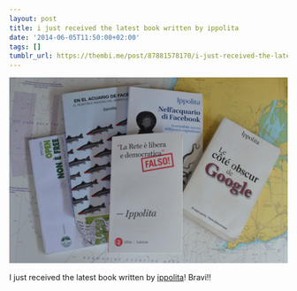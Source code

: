 ```yaml
---
layout: post
title: i just received the latest book written by ippolita
date: '2014-06-05T11:50:00+02:00'
tags: []
tumblr_url: https://thembi.me/post/87881578170/i-just-received-the-latest-book-written-by
---
```

 ![](/files/tumblr_n6owoc24Pk1tq106bo1_r1_1280.jpg)  

I just received the latest book written by [ippolita](http://www.ippolita.net)! Bravi!!

